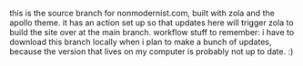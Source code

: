 this is the source branch for nonmodernist.com, built with zola and the apollo theme. it has an action set up so that updates here will trigger zola to build the site over at the main branch. workflow stuff to remember: i have to download this branch locally when i plan to make a bunch of updates, because the version that lives on my computer is probably not up to date. :)
